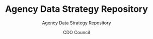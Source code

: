 ---
title: Agency Data Strategy Repository
subtitle: Agency Data Strategy Repository
layout: success-stories-post
author: CDO Council
description: |
    In accordance with Action 2 of the Federal Data Strategy 2020 Action Plan, Federal Agencies are encouraged to develop and codify policies in support of data management. Agencies have accomplished this task through various approaches ranging from stand-alone published data strategies to integrated objectives within agency strategic plans. (*This resource is accessible to federal employees only). 
tags:
  - CDO Council
  - Data Culture
  - Data Skills
# required, this is what becomes the filter
categories:
- cdo-council
- data-culture
- data-skills
redirect_to: 
---